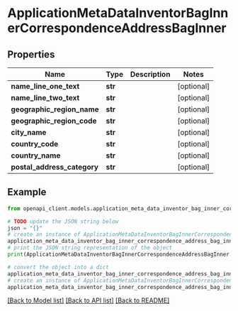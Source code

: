 # ApplicationMetaDataInventorBagInnerCorrespondenceAddressBagInner


## Properties

Name | Type | Description | Notes
------------ | ------------- | ------------- | -------------
**name_line_one_text** | **str** |  | [optional] 
**name_line_two_text** | **str** |  | [optional] 
**geographic_region_name** | **str** |  | [optional] 
**geographic_region_code** | **str** |  | [optional] 
**city_name** | **str** |  | [optional] 
**country_code** | **str** |  | [optional] 
**country_name** | **str** |  | [optional] 
**postal_address_category** | **str** |  | [optional] 

## Example

```python
from openapi_client.models.application_meta_data_inventor_bag_inner_correspondence_address_bag_inner import ApplicationMetaDataInventorBagInnerCorrespondenceAddressBagInner

# TODO update the JSON string below
json = "{}"
# create an instance of ApplicationMetaDataInventorBagInnerCorrespondenceAddressBagInner from a JSON string
application_meta_data_inventor_bag_inner_correspondence_address_bag_inner_instance = ApplicationMetaDataInventorBagInnerCorrespondenceAddressBagInner.from_json(json)
# print the JSON string representation of the object
print(ApplicationMetaDataInventorBagInnerCorrespondenceAddressBagInner.to_json())

# convert the object into a dict
application_meta_data_inventor_bag_inner_correspondence_address_bag_inner_dict = application_meta_data_inventor_bag_inner_correspondence_address_bag_inner_instance.to_dict()
# create an instance of ApplicationMetaDataInventorBagInnerCorrespondenceAddressBagInner from a dict
application_meta_data_inventor_bag_inner_correspondence_address_bag_inner_from_dict = ApplicationMetaDataInventorBagInnerCorrespondenceAddressBagInner.from_dict(application_meta_data_inventor_bag_inner_correspondence_address_bag_inner_dict)
```
[[Back to Model list]](../README.md#documentation-for-models) [[Back to API list]](../README.md#documentation-for-api-endpoints) [[Back to README]](../README.md)


